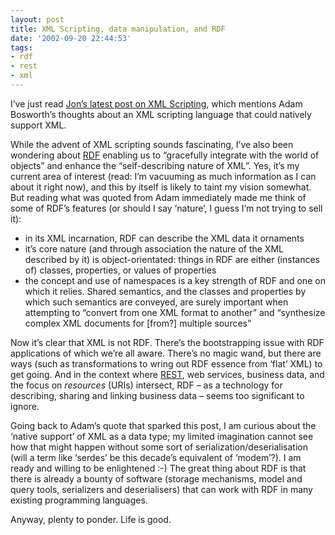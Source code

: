 ```yaml
---
layout: post
title: XML Scripting, data manipulation, and RDF
date: '2002-09-20 22:44:53'
tags:
- rdf
- rest
- xml
---
```



I’ve just read [Jon’s latest post on XML Scripting](http://weblog.infoworld.com/udell/2002/09/20.html), which mentions Adam Bosworth’s thoughts about an XML scripting language that could natively support XML.

While the advent of XML scripting sounds fascinating, I’ve also been wondering about [RDF](http://www.w3.org/RDF/ "RDF (Resource Description Framework)") enabling us to “gracefully integrate with the world of objects” and enhance the “self-describing nature of XML”. Yes, it’s my current area of interest (read: I’m vacuuming as much information as I can about it right now), and this by itself is likely to taint my vision somewhat. But reading what was quoted from Adam immediately made me think of some of RDF’s features (or should I say ‘nature’, I guess I’m not trying to sell it):

- in its XML incarnation, RDF can describe the XML data it ornaments
- it’s core nature (and through association the nature of the XML described by it) is object-orientated: things in RDF are either (instances of) classes, properties, or values of properties
- the concept and use of namespaces is a key strength of RDF and one on which it relies. Shared semantics, and the classes and properties by which such semantics are conveyed, are surely important when attempting to “convert from one XML format to another” and “synthesize complex XML documents for [from?] multiple sources”

Now it’s clear that XML is not RDF. There’s the bootstrapping issue with RDF applications of which we’re all aware. There’s no magic wand, but there are ways (such as transformations to wring out RDF essence from ‘flat’ XML) to get going. And in the context where [REST](http://internet.conveyor.com/RESTwiki/moin.cgi/FrontPage "The REST Wiki's front page"), web services, business data, and the focus on *resources* (URIs) intersect, RDF – as a technology for describing, sharing and linking business data – seems too significant to ignore.

Going back to Adam’s quote that sparked this post, I am curious about the ‘native support’ of XML as a data type; my limited imagination cannot see how that might happen without some sort of serialization/deserialisation (will a term like ‘serdes’ be this decade’s equivalent of ‘modem’?). I am ready and willing to be enlightened :-) The great thing about RDF is that there is already a bounty of software (storage mechanisms, model and query tools, serializers and deserialisers) that can work with RDF in many existing programming languages.

Anyway, plenty to ponder. Life is good.


